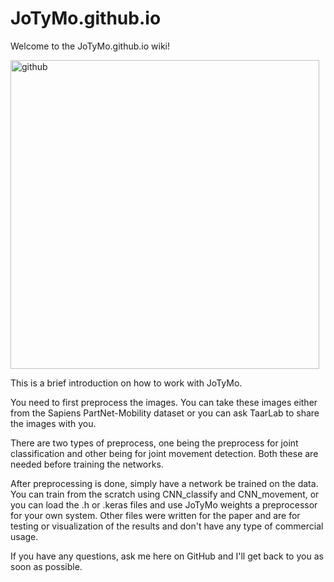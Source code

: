 # JoTyMo.github.io

Welcome to the JoTyMo.github.io wiki!

<img width="494" alt="github" src="https://github.com/Whitewolfef138/JoTyMo.github.io/assets/80634197/9f68432a-616f-4df9-94f9-c846767219b3">


This is a brief introduction on how to work with JoTyMo.

You need to first preprocess the images. You can take these images either from the Sapiens PartNet-Mobility dataset or you can ask TaarLab to share the images with you.

There are two types of preprocess, one being the preprocess for joint classification and other being for joint movement detection. Both these are needed before training the networks.

After preprocessing is done, simply have a network be trained on the data. You can train from the scratch using CNN_classify and CNN_movement, or you can load the .h or .keras files and use JoTyMo weights a preprocessor for your own system. Other files were written for the paper and are for testing or visualization of the results and don't have any type of commercial usage.

If you have any questions, ask me here on GitHub and I'll get back to you as soon as possible.
